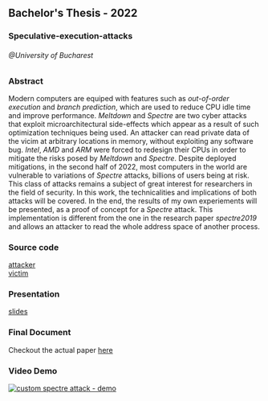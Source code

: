 ## Bachelor's Thesis - 2022
### Speculative-execution-attacks
###### @University of Bucharest

### Abstract

Modern computers are equiped with features such as _out-of-order
execution_ and _branch prediction_, which are used to reduce CPU idle
time and improve performance. _Meltdown_ and _Spectre_ are two cyber
attacks that exploit microarchitectural side-effects which appear as a result
of such optimization techniques being used. An attacker can read private
data of the vicim at arbitrary locations in memory, without exploiting any
software bug. _Intel_, _AMD_ and _ARM_ were forced to redesign
their CPUs in order to mitigate the risks posed by _Meltdown_ and
_Spectre_. Despite deployed mitigations, in the second half of 2022,
most computers in the world are vulnerable to variations of _Spectre_
attacks, billions of users being at risk. This class of attacks remains a
subject of great interest for researchers in the field of security. In this
work, the technicalities and implications of both attacks will be covered. In
the end, the results of my own experiements will be presented, as a proof of
concept for a _Spectre_ attack. This implementation is different from
the one in the research paper _spectre2019_ and allows an attacker to
read the whole address space of another process.

### Source code

[attacker](./spectre/cross_process_final/attack.c)  
[victim](./spectre/cross_process_final/victim.c)

### Presentation

[slides](./prezentare/Stefan_Radu%20-%20Atacuri%20Speculative.pdf)

### Final Document

Checkout the actual paper [here](https://github.com/Stefan-Radu/bachelor-thesis/releases/tag/yey)

### Video Demo

<a href="https://youtu.be/vVRwDLMsL_Y" target="_blank">
  <img src="https://img.youtube.com/vi/vVRwDLMsL_Y/0.jpg" alt="custom spectre attack - demo">
</a>
